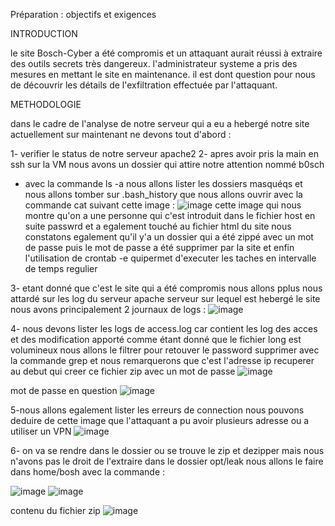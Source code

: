 Préparation : objectifs et exigences


INTRODUCTION

le site Bosch-Cyber a été compromis et un attaquant aurait réussi à extraire des outils secrets très dangereux. l'administrateur systeme a pris des mesures en mettant le site en maintenance. il est dont question pour nous de découvrir les détails de l'exfiltration effectuée par l'attaquant.

METHODOLOGIE

dans le cadre de l'analyse de notre serveur qui a eu a hebergé notre site actuellement sur maintenant ne devons tout d'abord :

1- verifier le status de notre serveur apache2
2- apres avoir pris la main en ssh sur la VM nous avons un dossier qui attire notre attention nommé b0sch 
 - avec la commande ls -a nous allons lister les dossiers masquéqs et nous allons tomber sur .bash_history que nous allons ouvrir avec la commande cat suivant cette image :
 ![image](https://user-images.githubusercontent.com/80653459/219064376-171c67c6-2396-4580-b41f-414ca2e2a313.png)
cette image qui nous montre qu'on a une personne qui c'est introduit dans le fichier host en suite passwrd et a egalement touché au fichier html du site 
nous constatons egalement qu'il y'a un dossier qui a été zippé avec un mot de passe puis le mot de passe a été supprimer par la site et enfin l'utilisation de crontab -e quipermet d'executer les taches en intervalle de temps regulier 
 
3- etant donné que c'est le site qui a été compromis nous allons pplus nous attardé sur les log du serveur apache serveur sur lequel est hebergé le site nous avons principalement 2 journaux de logs :
![image](https://user-images.githubusercontent.com/80653459/219066453-5682db72-a0da-4357-a762-2c84d1578747.png)

4- nous devons lister les logs de access.log car contient les log des acces et des modification apporté comme étant donné que le fichier long est volumineux nous allons le filtrer pour retouver le password supprimer avec la commande grep et nous remarquerons que c'est l'adresse ip recuperer au debut qui creer ce fichier zip avec un mot de passe
![image](https://user-images.githubusercontent.com/80653459/219068249-f2804c23-d999-46ca-acc7-33cfb3a4d4be.png)

mot de passe en question
![image](https://user-images.githubusercontent.com/80653459/219070454-2be1fafe-bb78-43bb-964f-e5afcb422d7e.png)


5-nous allons egalement lister les erreurs de connection nous pouvons deduire de cette image que l'attaquant a pu avoir plusieurs adresse ou a utiliser un VPN
![image](https://user-images.githubusercontent.com/80653459/219069293-752aaa93-ceca-4941-a74c-d53636b25a99.png)

6- on va se rendre dans le dossier ou se trouve le  zip et dezipper mais nous n'avons pas le droit de l'extraire dans le dossier opt/leak nous allons le faire dans home/bosh
avec la commande :

![image](https://user-images.githubusercontent.com/80653459/219071245-946d3230-3ec9-49ff-8fad-2ae857b6dc26.png)
![image](https://user-images.githubusercontent.com/80653459/219071326-3d4d4625-1681-4ba3-9a5c-053352706334.png)


contenu du fichier zip
![image](https://user-images.githubusercontent.com/80653459/219071723-393af2ef-85c9-46e4-8120-b87da152e837.png)



 
